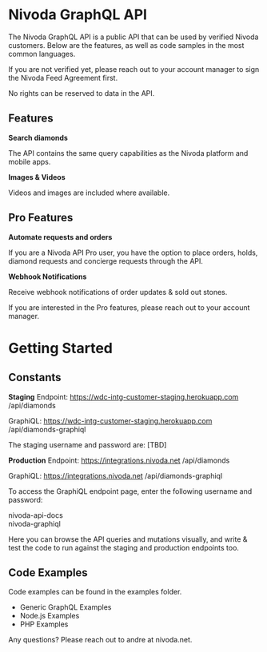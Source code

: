 # Nivoda GraphQL API

The Nivoda GraphQL API is a public API that can be used by verified Nivoda customers.
Below are the features, as well as code samples in the most common languages. 

If you are not verified yet, please reach out to your account manager to sign the Nivoda Feed Agreement first.

No rights can be reserved to data in the API. 

## Features

**Search diamonds**

The API contains the same query capabilities as the Nivoda platform and mobile apps. 

**Images & Videos**

Videos and images are included where available.

## Pro Features

**Automate requests and orders**

If you are a Nivoda API Pro user, you have the option to place orders, holds, diamond requests and concierge requests through the API. 

**Webhook Notifications**

Receive webhook notifications of order updates & sold out stones.

If you are interested in the Pro features, please reach out to your account manager.

# Getting Started

## Constants

**Staging**
Endpoint: https://wdc-intg-customer-staging.herokuapp.com
/api/diamonds

GraphiQL: https://wdc-intg-customer-staging.herokuapp.com
/api/diamonds-graphiql

The staging username and password are:
[TBD]

**Production**
Endpoint: https://integrations.nivoda.net
/api/diamonds

GraphiQL: https://integrations.nivoda.net
/api/diamonds-graphiql 

To access the GraphiQL endpoint page, enter the following username and password:

nivoda-api-docs <br />
nivoda-graphiql

Here you can browse the API queries and mutations visually, and write & test the code to run against the staging and production endpoints too. 

## Code Examples

Code examples can be found in the examples folder.

- Generic GraphQL Examples
- Node.js Examples
- PHP Examples

Any questions? Please reach out to andre at nivoda.net.
